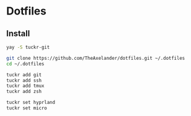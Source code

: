 # Dotfiles

## Install

```bash
yay -S tuckr-git

git clone https://github.com/TheAxelander/dotfiles.git ~/.dotfiles
cd ~/.dotfiles

tuckr add git
tuckr add ssh
tuckr add tmux
tuckr add zsh

tuckr set hyprland
tuckr set micro
```
